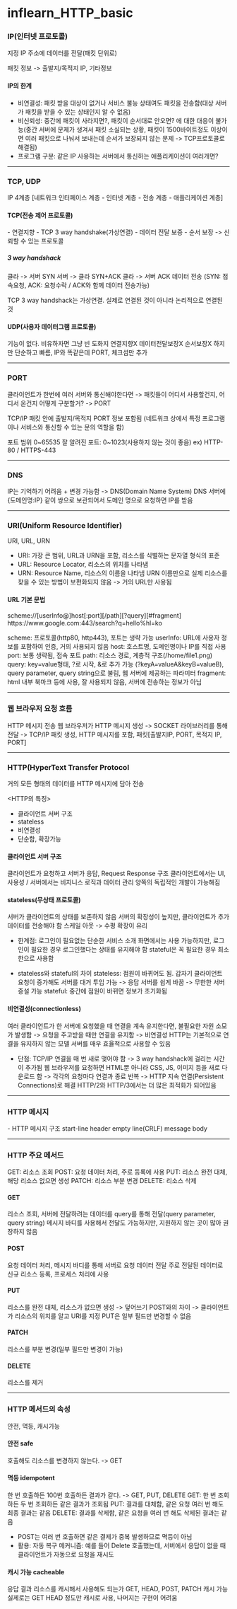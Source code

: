 # inflearn_HTTP_basic

<h3>IP(인터넷 프로토콜)</h3>
지정 IP 주소에 데이터를 전달(패킷 단위로)

패킷 정보 -> 출발지/목적지 IP, 기타정보

<h4>IP의 한계</h4>

- 비연결성: 패킷 받을 대상이 없거나 서비스 불능 상태여도 패킷을 전송함(대상 서버가 패킷을 받을 수 있는 상태인지 알 수 없음)
- 비신뢰성: 중간에 패킷이 사라지면?, 패킷이 순서대로 안오면? 에 대한 대응이 불가능(중간 서버에 문제가 생겨서 패킷 소실되는 상황, 패킷이 1500바이트정도 이상이면 여러 패킷으로 나눠서 보내는데 순서가 보장되지 않는 문제 -> TCP프로토콜로 해결됨)
- 프로그램 구분: 같은 IP 사용하는 서버에서 통신하는 애플리케이션이 여러개면?

----------------------------------------------------------------------------------
<h3>TCP, UDP</h3>
IP 4계층 [네트워크 인터페이스 계층 - 인터넷 계층 - 전송 계층 - 애플리케이션 계층]

<h4>TCP(전송 제어 프로토콜)</h4>
- 연결지향 - TCP 3 way handshake(가상연결)
- 데이터 전달 보증
- 순서 보장 -> 신뢰할 수 있는 프로토콜

<h5>3 way handshack</h5>
클라 -> 서버 SYN
서버 -> 클라 SYN+ACK
클라 -> 서버 ACK
데이터 전송
(SYN: 접속요청, ACK: 요청수락 / ACK와 함께 데이터 전송가능)

TCP 3 way handshack는 가상연결. 실제로 연결된 것이 아니라 논리적으로 연결된 것

<h4>UDP(사용자 데이터그램 프로토콜)</h4>
기능이 없다. 비유하자면 그냥 빈 도화지
연결지향X 데이터전달보장X 순서보장X
하지만 단순하고 빠름, IP와 똑같은데 PORT, 체크섬만 추가

----------------------------------------------------------------------------------
<h3>PORT</h3>
클라이언트가 한번에 여러 서버와 통신해야한다면
-> 패킷들이 어디서 사용할건지, 어디서 온건지 어떻게 구분할거? -> PORT

TCP/IP 패킷 안에 출발지/목적지 PORT 정보 포함됨
(네트워크 상에서 특정 프로그램이나 서비스와 통신할 수 있는 문의 역할을 함)

포트 범위 0~65535
잘 알려진 포트: 0~1023(사용하지 않는 것이 좋음)
ex) HTTP-80 / HTTPS-443

----------------------------------------------------------------------------------
<h3>DNS</h3>
IP는 기억하기 어려움 + 변경 가능함
-> DNS(Domain Name System)
DNS 서버에 {도메인명:IP} 같이 쌍으로 보관되어서 도메인 명으로 요청하면 IP를 받음

----------------------------------------------------------------------------------
<h3>URI(Uniform Resource Identifier)</h3>

URI, URL, URN
- URI: 가장 큰 범위, URL과 URN을 포함, 리소스를 식별하는 문자열 형식의 표준
- URL: Resource Locator, 리소스의 위치를 나타냄
- URN: Resource Name, 리소스의 이름을 나타냄
URN 이름만으로 실제 리소스를 찾을 수 있는 방법이 보편화되지 않음 -> 거의 URL만 사용됨

<h4>URL 기본 문법</h4>
scheme://[userInfo@]host[:port][/path][?query][#fragment]
https://www.google.com:443/search?q=hello%hl=ko

scheme: 프로토콜(http80, http443), 포트는 생략 가능
userInfo: URL에 사용자 정보를 포함하여 인증, 거의 사용되지 않음
host: 호스트명, 도메인명이나 IP를 직접 사용
port: 보통 생략됨, 접속 포트
path: 리소스 경로, 계층적 구조(/home/file1.png)
query: key=value형태, ?로 시작, &로 추가 가능
(?keyA=valueA&keyB=valueB), query parameter, query string으로 불림, 웹 서버에 제공하는 파라미터
fragment: html 내부 북마크 등에 사용, 잘 사용되지 않음, 서버에 전송하는 정보가 아님

----------------------------------------------------------------------------------
<h3>웹 브라우저 요청 흐름</h3>
HTTP 메시지 전송
웹 브라우저가 HTTP 메시지 생성 
-> SOCKET 라이브러리를 통해 전달 
-> TCP/IP 패킷 생성, HTTP 메시지를 포함, 패킷[출발지IP, PORT, 목적지 IP, PORT]

----------------------------------------------------------------------------------
<h3>HTTP(HyperText Transfer Protocol</h3>
거의 모든 형태의 데이터를 HTTP 메시지에 담아 전송

<HTTP의 특징>
- 클라이언트 서버 구조
- stateless
- 비연결성
- 단순함, 확장가능

<h4>클라이언트 서버 구조</h4>
클라이언트가 요청하고 서버가 응답, Request Response 구조
클라이언트에서는 UI, 사용성 / 서버에서는 비지니스 로직과 데이터 관리
양쪽의 독립적인 개발이 가능해짐

<h4>stateless(무상태 프로토콜)</h4>
서버가 클라이언트의 상태를 보존하지 않음
서버의 확장성이 높지만, 클라이언트가 추가 데이터를 전송해야 함
스케일 아웃 -> 수평 확장이 유리

* 한계점: 로그인이 필요없는 단순한 서비스 소개 화면에서는 사용 가능하지만, 로그인이 필요한 경우 로그인했다는 상태를 유지해야 함
  stateful은 꼭 필요한 경우 최소한으로 사용함
- stateless와 stateful의 차이
  stateless: 점원이 바뀌어도 됨. 갑자기 클라이언트 요청이 증가해도 서버를 대거 투입 가능 -> 응답 서버를 쉽게 바꿈 -> 무한한 서버 증설 가능
  stateful: 중간에 점원이 바뀌면 정보가 초기화됨

<h4>비연결성(connectionless)</h4>
여러 클라이언트가 한 서버에 요청했을 때 연결을 계속 유지한다면, 불필요한 자원 소모가 발생함
-> 요청을 주고받을 때만 연결을 유지함 -> 비연결성
HTTP는 기본적으로 연결을 유지하지 않는 모델
서버를 매우 효율적으로 사용할 수 있음

* 단점: TCP/IP 연결을 매 번 새로 맺어야 함 -> 3 way handshack에 걸리는 시간이 추가됨
  웹 브라우저를 요청하면 HTML뿐 아니라 CSS, JS, 이미지 등을 새로 다운로드 함 -> 각각의 요청마다 연결과 종료 반복
  -> HTTP 지속 연결(Persistent Connections)로 해결
  HTTP/2와 HTTP/3에서는 더 많은 최적화가 되어있음

----------------------------------------------------------------------------------
<h3>HTTP 메시지</h3>
- HTTP 메시지 구조
start-line
header
empty line(CRLF)
message body

----------------------------------------------------------------------------------
<h3>HTTP 주요 메서드</h3>
GET: 리소스 조회
POST: 요청 데이터 처리, 주로 등록에 사용
PUT: 리소스 완전 대체, 해당 리소스 없으면 생성
PATCH: 리소스 부분 변경
DELETE: 리소스 삭제

<h4>GET</h4>
리소스 조회, 서버에 전달하려는 데이터를 query를 통해 전달(query parameter, query string)
메시지 바디를 사용해서 전달도 가능하지만, 지원하지 않는 곳이 많아 권장하지 않음

<h4>POST</h4>
요청 데이터 처리, 메시지 바디를 통해 서버로 요청 데이터 전달
주로 전달된 데이터로 신규 리소스 등록, 프로세스 처리에 사용

<h4>PUT</h4>
리소스를 완전 대체, 리소스가 없으면 생성 -> 덮어쓰기
POST와의 차이 -> 클라이언트가 리소스의 위치를 알고 URI를 지정
PUT은 일부 필드만 변경할 수 없음

<h4>PATCH</h4>
리소스를 부분 변경(일부 필드만 변경이 가능)

<h4>DELETE</h4>
리소스를 제거

----------------------------------------------------------------------------------
<h3>HTTP 메서드의 속성</h3>
안전, 멱등, 캐시가능

<h4>안전 safe</h4>
호출해도 리소스를 변경하지 않는다. -> GET

<h4>멱등 idempotent</h4>
한 번 호출하든 100번 호출하든 결과가 같다. -> GET, PUT, DELETE
GET: 한 번 조회하든 두 번 조회하든 같은 결과가 조회됨
PUT: 결과를 대체함, 같은 요청 여러 번 해도 최종 결과는 같음
DELETE: 결과를 삭제함, 같은 요청을 여러 번 해도 삭제된 결과는 같음

* POST는 여러 번 호출하면 같은 결제가 중복 발생하므로 멱등이 아님
* 활용: 자동 복구 메커니즘: 예를 들어 Delete 호출했는데, 서버에서 응답이 없을 때 클라이언트가 자동으로 요청을 재시도

<h4>캐시 가능 cacheable</h4>
응답 결과 리소스를 캐시해서 사용해도 되는가
GET, HEAD, POST, PATCH 캐시 가능
실제로는 GET HEAD 정도만 캐시로 사용, 나머지는 구현이 어려움









